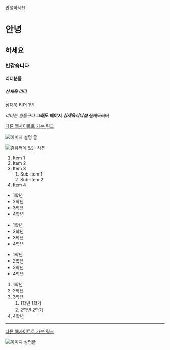 안녕하세요
# 안녕
## 하세요
### 반갑습니다
#### 리더분들
##### 심재욱 리더

심재욱 리더 1년

*리더는 힘들구나*
**그래도 해야지**
***심재욱리더설***
~~심재욱리더~~


[다른 웹사이트로 가는 링크](http://www.google.com)

![이미지 설명 글](https://i.imgur.com/81qyN1y.jpg)

![컴퓨터에 있는 사진](assets/profile.png)




1. Item 1
2. Item 2
3. Item 3
    1. Sub-item 1
    2. Sub-item 2
4. Item 4



* 1학년
* 2학년
* 3학년
* 4학년

+ 1학년
+ 2학년
+ 3학년
+ 4학년

- 1학년
- 2학년
- 3학년
- 4학년

1. 1학년
2. 2학년
3. 3학년
    1. 1학년 1학기
    2. 2학년 2학기
4. 4학년


---

[다른 웹사이트로 가는 링크](https://book.naver.com/bookdb/book_detail.nhn?bid=14740358)

![이미지 설명글](http://blogfiles.naver.net/20111104_151/gybaekfamily_1320373475430l1lMd_JPEG/%C7%AA%B5%E9%B8%BB4.jpg)
